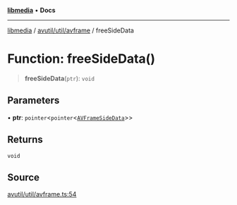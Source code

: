 [**libmedia**](../../../../README.md) • **Docs**

***

[libmedia](../../../../README.md) / [avutil/util/avframe](../README.md) / freeSideData

# Function: freeSideData()

> **freeSideData**(`ptr`): `void`

## Parameters

• **ptr**: `pointer`\<`pointer`\<[`AVFrameSideData`](../../../struct/avframe/classes/AVFrameSideData.md)\>\>

## Returns

`void`

## Source

[avutil/util/avframe.ts:54](https://github.com/zhaohappy/libmedia/blob/87bf8029d8be58d5035a3f4dc7037c25d1ac371b/src/avutil/util/avframe.ts#L54)
